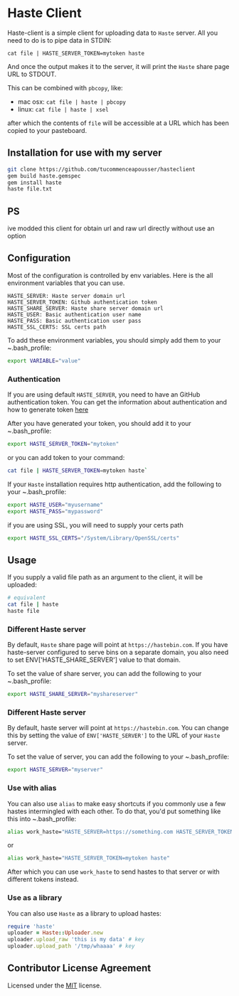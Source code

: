 # Haste Client

Haste-client is a simple client for uploading data to `Haste` server.  All you need to do is to pipe data in STDIN:

`cat file | HASTE_SERVER_TOKEN=mytoken haste`

And once the output makes it to the server, it will print the `Haste` share page URL to STDOUT.

This can be combined with `pbcopy`, like:

* mac osx: `cat file | haste | pbcopy`
* linux: `cat file | haste | xsel`

after which the contents of `file` will be accessible at a URL which has been copied to your pasteboard.

## Installation for use with my server

``` bash
git clone https://github.com/tucommenceapousser/hasteclient
gem build haste.gemspec
gem install haste
haste file.txt
```

## PS
ive modded this client for obtain url and raw url directly without use an option

## Configuration

Most of the configuration is controlled by env variables. Here is the all environment variables that you can use.

```
HASTE_SERVER: Haste server domain url
HASTE_SERVER_TOKEN: Github authentication token
HASTE_SHARE_SERVER: Haste share server domain url
HASTE_USER: Basic authentication user name
HASTE_PASS: Basic authentication user pass
HASTE_SSL_CERTS: SSL certs path
```

To add these environment variables, you should simply add them to your ~.bash_profile:

```bash
export VARIABLE="value"
```

### Authentication

If you are using default `HASTE_SERVER`, you need to have an GitHub authentication token.
You can get the information about authentication and how to generate token [here](https://www.toptal.com/developers/hastebin/documentation)

After you have generated your token, you should add it to your ~.bash_profile:

```bash
export HASTE_SERVER_TOKEN="mytoken"
```

or you can add token to your command:

```bash
cat file | HASTE_SERVER_TOKEN=mytoken haste`
```

If your `Haste` installation requires http authentication, add the following to your ~.bash_profile:

```bash
export HASTE_USER="myusername"
export HASTE_PASS="mypassword"
```

if you are using SSL, you will need to supply your certs path

```bash
export HASTE_SSL_CERTS="/System/Library/OpenSSL/certs"
```

## Usage

If you supply a valid file path as an argument to the client, it will be uploaded:

```bash
# equivalent
cat file | haste
haste file
```

### Different Haste server

By default, `Haste` share page will point at `https://hastebin.com`. 
If you have haste-server configured to serve bins on a separate domain, you also need to set ENV['HASTE_SHARE_SERVER'] value to that domain.

To set the value of share server, you can add the following to your ~.bash_profile:

```bash
export HASTE_SHARE_SERVER="myshareserver"
```

### Different Haste server

By default, haste server will point at `https://hastebin.com`. 
You can change this by setting the value of `ENV['HASTE_SERVER']` to the URL of your `Haste` server.  

To set the value of server, you can add the following to your ~.bash_profile:

```bash
export HASTE_SERVER="myserver"
```

### Use with alias

You can also use `alias` to make easy shortcuts if you commonly use a few hastes intermingled with each other. 
To do that, you'd put something like this into ~.bash_profile:

``` bash
alias work_haste="HASTE_SERVER=https://something.com HASTE_SERVER_TOKEN=mytoken haste"
```

or

``` bash
alias work_haste="HASTE_SERVER_TOKEN=mytoken haste"
```

After which you can use `work_haste` to send hastes to that server or with different tokens instead.


### Use as a library

You can also use `Haste` as a library to upload hastes:

``` ruby
require 'haste'
uploader = Haste::Uploader.new
uploader.upload_raw 'this is my data' # key
uploader.upload_path '/tmp/whaaaa' # key
```

## Contributor License Agreement

Licensed under the [MIT](https://github.com/toptal/haste-client/blob/master/LICENSE.txt 'https://github.com/toptal/haste-client/blob/main/LICENSE.txt') license.
